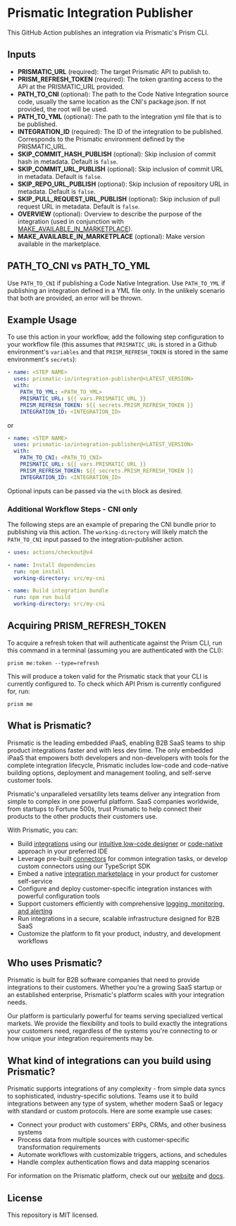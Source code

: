 # Prismatic Integration Publisher

This GitHub Action publishes an integration via Prismatic's Prism CLI.

## Inputs

- **PRISMATIC_URL** (required): The target Prismatic API to publish to.
- **PRISM_REFRESH_TOKEN** (required): The token granting access to the API at the PRISMATIC_URL provided.
- **PATH_TO_CNI** (optional): The path to the Code Native Integration source code, usually the same location as the CNI's package.json. If not provided, the root will be used.
- **PATH_TO_YML** (optional): The path to the integration yml file that is to be published.
- **INTEGRATION_ID** (required): The ID of the integration to be published. Corresponds to the Prismatic environment defined by the PRISMATIC_URL.
- **SKIP_COMMIT_HASH_PUBLISH** (optional): Skip inclusion of commit hash in metadata. Default is `false`.
- **SKIP_COMMIT_URL_PUBLISH** (optional): Skip inclusion of commit URL in metadata. Default is `false`.
- **SKIP_REPO_URL_PUBLISH** (optional): Skip inclusion of repository URL in metadata. Default is `false`.
- **SKIP_PULL_REQUEST_URL_PUBLISH** (optional): Skip inclusion of pull request URL in metadata. Default is `false`.
- **OVERVIEW** (optional): Overview to describe the purpose of the integration (used in conjunction with <u>MAKE_AVAILABLE_IN_MARKETPLACE</u>).
- **MAKE_AVAILABLE_IN_MARKETPLACE** (optional): Make version available in the marketplace.

## PATH_TO_CNI vs PATH_TO_YML

Use `PATH_TO_CNI` if publishing a Code Native Integration. Use `PATH_TO_YML` if publishing an integration defined in a YML file only. In the unlikely scenario that both are provided, an error will be thrown.

## Example Usage

To use this action in your workflow, add the following step configuration to your workflow file (this assumes that `PRISMATIC_URL` is stored in a Github environment's `variables` and that `PRISM_REFRESH_TOKEN` is stored in the same environment's `secrets`):

```yaml
- name: <STEP NAME>
  uses: prismatic-io/integration-publisher@<LATEST_VERSION>
  with:
    PATH_TO_YML: <PATH_TO_YML>
    PRISMATIC_URL: ${{ vars.PRISMATIC_URL }}
    PRISM_REFRESH_TOKEN: ${{ secrets.PRISM_REFRESH_TOKEN }}
    INTEGRATION_ID: <INTEGRATION_ID>
```

or

```yaml
- name: <STEP NAME>
  uses: prismatic-io/integration-publisher@<LATEST_VERSION>
  with:
    PATH_TO_CNI: <PATH_TO_CNI>
    PRISMATIC_URL: ${{ vars.PRISMATIC_URL }}
    PRISM_REFRESH_TOKEN: ${{ secrets.PRISM_REFRESH_TOKEN }}
    INTEGRATION_ID: <INTEGRATION_ID>
```

Optional inputs can be passed via the `with` block as desired.

### Additional Workflow Steps - CNI only

The following steps are an example of preparing the CNI bundle prior to publishing via this action. The `working-directory` will likely match the `PATH_TO_CNI` input passed to the integration-publisher action.

```yaml
- uses: actions/checkout@v4

- name: Install dependencies
  run: npm install
  working-directory: src/my-cni

- name: Build integration bundle
  run: npm run build
  working-directory: src/my-cni
```

## Acquiring PRISM_REFRESH_TOKEN

To acquire a refresh token that will authenticate against the Prism CLI, run this command in a terminal (assuming you are authenticated with the CLI):

```
prism me:token --type=refresh
```

This will produce a token valid for the Prismatic stack that your CLI is currently configured to. To check which API Prism is currently configured for, run:

```
prism me
```

## What is Prismatic?

Prismatic is the leading embedded iPaaS, enabling B2B SaaS teams to ship product integrations faster and with less dev time. The only embedded iPaaS that empowers both developers and non-developers with tools for the complete integration lifecycle, Prismatic includes low-code and code-native building options, deployment and management tooling, and self-serve customer tools.

Prismatic's unparalleled versatility lets teams deliver any integration from simple to complex in one powerful platform. SaaS companies worldwide, from startups to Fortune 500s, trust Prismatic to help connect their products to the other products their customers use.

With Prismatic, you can:

- Build [integrations](https://prismatic.io/docs/integrations/) using our [intuitive low-code designer](https://prismatic.io/docs/integrations/low-code-integration-designer/) or [code-native](https://prismatic.io/docs/integrations/code-native/) approach in your preferred IDE
- Leverage pre-built [connectors](https://prismatic.io/docs/components/) for common integration tasks, or develop custom connectors using our TypeScript SDK
- Embed a native [integration marketplace](https://prismatic.io/docs/embed/) in your product for customer self-service
- Configure and deploy customer-specific integration instances with powerful configuration tools
- Support customers efficiently with comprehensive [logging, monitoring, and alerting](https://prismatic.io/docs/monitor-instances/)
- Run integrations in a secure, scalable infrastructure designed for B2B SaaS
- Customize the platform to fit your product, industry, and development workflows

## Who uses Prismatic?

Prismatic is built for B2B software companies that need to provide integrations to their customers. Whether you're a growing SaaS startup or an established enterprise, Prismatic's platform scales with your integration needs.

Our platform is particularly powerful for teams serving specialized vertical markets. We provide the flexibility and tools to build exactly the integrations your customers need, regardless of the systems you're connecting to or how unique your integration requirements may be.

## What kind of integrations can you build using Prismatic?

Prismatic supports integrations of any complexity - from simple data syncs to sophisticated, industry-specific solutions. Teams use it to build integrations between any type of system, whether modern SaaS or legacy with standard or custom protocols. Here are some example use cases:

- Connect your product with customers' ERPs, CRMs, and other business systems
- Process data from multiple sources with customer-specific transformation requirements
- Automate workflows with customizable triggers, actions, and schedules
- Handle complex authentication flows and data mapping scenarios

For information on the Prismatic platform, check out our [website](https://prismatic.io/) and [docs](https://prismatic.io/docs/).

## License

This repository is MIT licensed.
